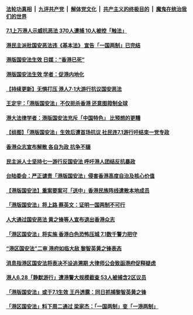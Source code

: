 

####  [法轮功真相](../../../../basic/blob/master/README.md?t=07021402) &nbsp;|&nbsp; [九评共产党](../../../../9ping.md/blob/master/README.md?t=07021402) &nbsp;|&nbsp; [解体党文化](../../../../jtdwh.md/blob/master/README.md?t=07021402)  &nbsp;|&nbsp; [共产主义的终极目的](../../../../gczydzjmd.md/blob/master/README.md?t=07021402) &nbsp;|&nbsp; [魔鬼在统治我们的世界](../../../../mgztzwmdsj.md/blob/master/README.md?t=07021402) 

#### [7.1上万港人示威抗恶法 370人遭捕 10人被控「触法」](../pages/soh55/396472.md?t=07021402) 
#### [港民主派批国安恶法违《基本法》 宣告「一国两制」已完结 ](../pages/soh55/396241.md?t=07021402) 
#### [港版国安法生效 日媒：“香港已死”](../pages/soh55/396148.md?t=07021402) 
#### [港版国安法生效 学者：促港内地化](../pages/soh55/396121.md?t=07021402) 
#### [【持续更新】无惧打压 港人7·1大游行抗议国安恶法 ](../pages/soh55/396106.md?t=07021402) 
#### [王定宇：「港版国安法」不仅扼杀香港 还意图箝制全球    ](../pages/soh55/396022.md?t=07021402) 
#### [港大法律学者：港版国安法充斥「中国特色」 比预想的更糟](../pages/soh55/396067.md?t=07021402) 
#### [【组图】「港版国安法」生效后遭首场抗议 社民连7.1游行吁结束一党专政](../pages/soh55/396043.md?t=07021402) 
#### [香港众志宣布解散 各自为政 抗争不辍](../pages/soh55/395767.md?t=07021402) 
#### [民主派人士坚持七一游行反国安法 呼吁港人团结反抗暴政](../pages/soh55/395776.md?t=07021402) 
#### [台陆委会：严正谴责「港版国安法」侵害香港高度自治及核心价值](../pages/soh55/395752.md?t=07021402) 
#### [【港版国安法】重案要案可「送中」香港民族阵线遣散本地成员](../pages/soh55/395734.md?t=07021402) 
#### [「港版国安法」将上路                                                                                                                                                                                         蔡英文：证明一国两制不可行](../pages/soh55/395716.md?t=07021402) 
#### [人大通过国安恶法 黄之锋等人宣布退出香港众志](../pages/soh55/395725.md?t=07021402) 
#### [「港区国安法」将实施 香港白色恐怖压城 7.1数千警力把守](../pages/soh55/395695.md?t=07021402) 
#### [“港区国安法”二审 港府如临大敌 黎智英黄之锋表态](../pages/soh55/395455.md?t=07021402) 
#### [消息指港区国安法将表决不设追溯期 大律师公会致函港府促释疑虑](../pages/soh55/395491.md?t=07021402) 
#### [港人6.28「静默游行」遭港警大规模截查 53人被捕含2区议员](../pages/soh55/395335.md?t=07021402) 
#### [「港版国安法」或于7.1生效 王丹透露：同日抓捕黎智英黄之锋](../pages/soh55/395302.md?t=07021402) 
#### [「港区国安法」料下周二通过 梁家杰：「一国两制」变「一港两制」](../pages/soh55/395182.md?t=07021402) 
